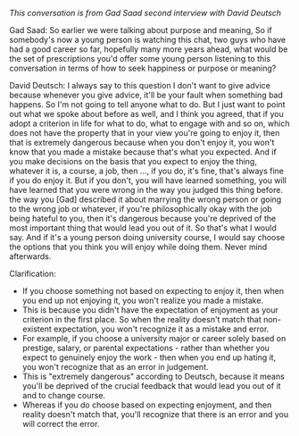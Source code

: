 *This conversation is from Gad Saad second interview with David Deutsch*
 
Gad Saad: So earlier we were talking about purpose and meaning, So if somebody's now a young person is watching this chat, two guys who have had a good career so far, hopefully many more years ahead, what would be the set of prescriptions you'd offer some young person listening to this conversation in terms of how to seek happiness or purpose or meaning?

David Deutsch: I always say to this question I don't want to give advice because whenever you give advice, it'll be your fault when something bad happens. So I'm not going to tell anyone what to do. 
But I just want to point out what we spoke about before as well, and I think you agreed, that if you adopt a criterion in life for what to do, what to engage with and so on, which does not have the property that in your view you're going to enjoy it, then that is extremely dangerous because when you don't enjoy it, you won't know that you made a mistake because that's what you expected. And if you make decisions on the basis that you expect to enjoy the thing, whatever it is, a course, a job, then ..., if you do, it's fine, that's always fine if you do enjoy it. But if you don't, you will have learned something, you will have learned that you were wrong in the way you judged this thing before. the way you [Gad] described it about marrying the wrong person or going to the wrong job or whatever, if you're philosophically okay with the job being hateful to you, then it's dangerous because you're deprived of the most important thing that would lead you out of it. So that's what I would say. And if it's a young person doing university course, I would say choose the options that you think you will enjoy while doing them. Never mind afterwards.

Clarification:
- If you choose something not based on expecting to enjoy it, then when you end up not enjoying it, you won't realize you made a mistake.
- This is because you didn't have the expectation of enjoyment as your criterion in the first place. So when the reality doesn't match that non-existent expectation, you won't recognize it as a mistake and error.
- For example, if you choose a university major or career solely based on prestige, salary, or parental expectations - rather than whether you expect to genuinely enjoy the work - then when you end up hating it, you won't recognize that as an error in judgement.
- This is "extremely dangerous" according to Deutsch, because it means you'll be deprived of the crucial feedback that would lead you out of it and to change course.
- Whereas if you do choose based on expecting enjoyment, and then reality doesn't match that, you'll recognize that there is an error and you will correct the error.